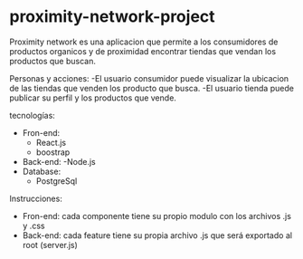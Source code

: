 # proximity-network-project

Proximity network es una aplicacion que permite a los consumidores de productos organicos y de proximidad encontrar tiendas que vendan los productos que buscan.

Personas y acciones:
-El usuario consumidor puede visualizar la ubicacion de las tiendas que venden los producto que busca.
-El usuario tienda puede publicar su perfil y los productos que vende.

tecnologías:
- Fron-end:
    - React.js
    - boostrap
- Back-end:
    -Node.js
- Database:
    - PostgreSql

Instrucciones:
- Fron-end: cada componente tiene su propio modulo con los archivos .js y .css
- Back-end: cada feature tiene su propia archivo .js que será exportado al root (server.js)
